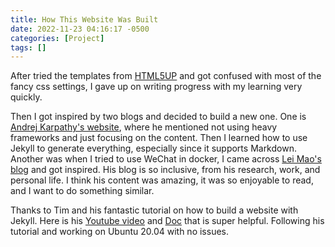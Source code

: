 ```yaml
---
title: How This Website Was Built
date: 2022-11-23 04:16:17 -0500
categories: [Project]
tags: [] 
---
```


After tried the templates from [HTML5UP](https://html5up.net/) and got confused with most of the fancy css settings, I gave up on writing progress with my learning very quickly.

Then I got inspired by two blogs and decided to build a new one. One is [Andrej Karpathy's website](https://karpathy.ai/), where he mentioned not using heavy frameworks and just focusing on the content. Then I learned how to use Jekyll to generate everything, especially since it supports Markdown. Another was when I tried to use WeChat in docker, I came across [Lei Mao's blog](https://leimao.github.io/) and got inspired. His blog is so inclusive, from his research, work, and personal life. I think his content was amazing, it was so enjoyable to read, and I want to do something similar.

Thanks to Tim and his fantastic tutorial on how to build a website with Jekyll. Here is his [Youtube video](https://youtu.be/F8iOU1ci19Q) 
and [Doc](https://docs.technotim.live/posts/jekyll-docs-site/) that is super helpful. Following his tutorial and working on Ubuntu 20.04 with no issues.